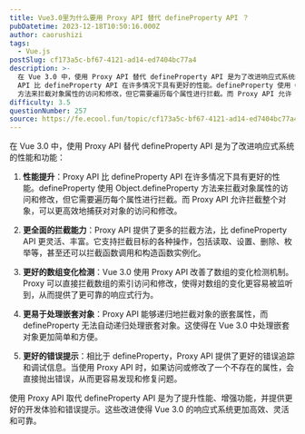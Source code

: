 ```yaml
---
title: Vue3.0里为什么要用 Proxy API 替代 defineProperty API ？
pubDatetime: 2023-12-18T10:50:16.000Z
author: caorushizi
tags:
  - Vue.js
postSlug: cf173a5c-bf67-4121-ad14-ed7404bc77a4
description: >-
  在 Vue 3.0 中，使用 Proxy API 替代 defineProperty API 是为了改进响应式系统的性能和功能： 性能提升：Proxy
  API 比 defineProperty API 在许多情况下具有更好的性能。defineProperty 使用 Object.defineProperty
  方法来拦截对象属性的访问和修改，但它需要遍历每个属性进行拦截。而 Proxy API 允许
difficulty: 3.5
questionNumber: 257
source: https://fe.ecool.fun/topic/cf173a5c-bf67-4121-ad14-ed7404bc77a4
---
```


在 Vue 3.0 中，使用 Proxy API 替代 defineProperty API 是为了改进响应式系统的性能和功能：

1. **性能提升**：Proxy API 比 defineProperty API 在许多情况下具有更好的性能。defineProperty 使用 Object.defineProperty 方法来拦截对象属性的访问和修改，但它需要遍历每个属性进行拦截。而 Proxy API 允许拦截整个对象，可以更高效地捕获对对象的访问和修改。

2. **更全面的拦截能力**：Proxy API 提供了更多的拦截方法，比 defineProperty API 更灵活、丰富。它支持拦截目标的各种操作，包括读取、设置、删除、枚举等，甚至还可以拦截函数调用和构造函数实例化。

3. **更好的数组变化检测**：Vue 3.0 使用 Proxy API 改善了数组的变化检测机制。Proxy 可以直接拦截数组的索引访问和修改，使得对数组的变化更容易被监听到，从而提供了更可靠的响应式行为。

4. **更易于处理嵌套对象**：Proxy API 能够递归地拦截对象的嵌套属性，而 defineProperty 无法自动递归处理嵌套对象。这使得在 Vue 3.0 中处理嵌套对象更加简单和方便。

5. **更好的错误提示**：相比于 defineProperty，Proxy API 提供了更好的错误追踪和调试信息。当使用 Proxy API 时，如果访问或修改了一个不存在的属性，会直接抛出错误，从而更容易发现和修复问题。

使用 Proxy API 取代 defineProperty API 是为了提升性能、增强功能，并提供更好的开发体验和错误提示。这些改进使得 Vue 3.0 的响应式系统更加高效、灵活和可靠。
